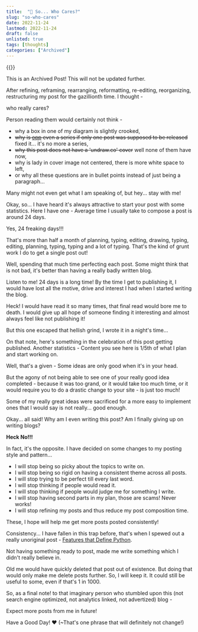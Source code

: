 ```yaml
---
title:  "💭 So... Who Cares?"
slug: "so-who-cares"
date: 2022-11-24
lastmod: 2022-11-24
draft: false
unlisted: true
tags: [thoughts]
categories: ["Archived"]
---
```


{{<banner  src="images/cover.jpg" caption="'Confused' by RobinHiggins, pixabay.com">}}

<div class="block-note bn-pink">
This is an Archived Post! This will not be updated further.
</div>

After refining, reframing, rearranging, reformatting, re-editing, reorganizing, restructuring my post for the gazillionth time. I thought -

<div class="block-note bn-grey">
who really cares?
</div>

Person reading them would certainly not think -
- why a box in one of my diagram is slightly crooked,
- ~~why is [opp](/nth-digit-of-an-integer) even a series if only one post was supposed to be released~~ fixed it... it's no more a series,
- ~~why this post does not have a 'undraw.co' cover~~ well none of them have now,
- why is lady in cover image not centered, there is more white space to left,
- or why all these questions are in bullet points instead of just being a paragraph...

Many might not even get what I am speaking of, but hey... stay with me!

Okay, so... I have heard it's always attractive to start your post with some statistics. Here I have one - Average time I usually take to compose a post is around 24 days. 

Yes, 24 freaking days!!!

That's more than half a month of planning, typing, editing, drawing, typing, editing, planning, typing, typing and a lot of typing. That's the kind of grunt work I do to get a single post out!

Well, spending that much time perfecting each post. Some might think that is not bad, it's better than having a really badly written blog.

Listen to me! 24 days is a long time! By the time I get to publishing it, I would have lost all the motive, drive and interest I had when I started writing the blog. 

Heck! I would have read it so many times, that final read would bore me to death. I would give up all hope of someone finding it interesting and almost always feel like not publishing it! 

But this one escaped that hellish grind, I wrote it in a night's time...

On that note, here's something in the celebration of this post getting published. Another statistics - Content you see here is 1/5th of what I plan and start working on.

Well, that's a given - Some ideas are only good when it's in your head. 

But the agony of not being able to see one of your really good idea completed - because it was too grand, or it would take too much time, or it would require you to do a drastic change to your site - is just too much! 

Some of my really great ideas were sacrificed for a more easy to implement ones that I would say is not really... good enough. 

Okay... all said! Why am I even writing this post? Am I finally giving up on writing blogs? 

**Heck No!!!**

In fact, it's the opposite. I have decided on some changes to my posting style and pattern...

- I will stop being so picky about the topics to write on.
- I will stop being so rigid on having a consistent theme across all posts.
- I will stop trying to be perfect till every last word.
- I will stop thinking if people would read it.
- I will stop thinking if people would judge me for something I write.
- I will stop having second parts in my plan, those are scams! Never works!
- I will stop refining my posts and thus reduce my post composition time.

These, I hope will help me get more posts posted consistently!

Consistency... I have fallen in this trap before, that's when I spewed out a really unoriginal post - [Features that Define Python](/ten-things-python). 

Not having something ready to post, made me write something which I didn't really believe in. 

Old me would have quickly deleted that post out of existence. But doing that would only make me delete posts further. So, I will keep it. It could still be useful to some, even if that's 1 in 1000.

So, as a final note! to that imaginary person who stumbled upon this (not search engine optimized, not analytics linked, not advertized) blog -

<div class="block-note bn-pink">
Expect more posts from me in future!
</div>

Have a Good Day! ❤️ (~That's one phrase that will definitely not change!)